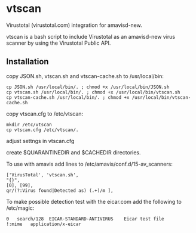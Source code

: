 # vtscan
Virustotal (virustotal.com) integration for amavisd-new.

vtscan is a bash script to include Virustotal as an amavisd-new virus scanner by using the Virustotal Public API.

## Installation
copy JSON.sh, vtscan.sh and vtscan-cache.sh to /usr/local/bin:


```
cp JSON.sh /usr/local/bin/. ; chmod +x /usr/local/bin/JSON.sh 
cp vtscan.sh /usr/local/bin/. ; chmod +x /usr/local/bin/vtscan.sh
cp vtscan-cache.sh /usr/local/bin/. ; chmod +x /usr/local/bin/vtscan-cache.sh
```

copy vtscan.cfg to /etc/vtscan:
```
mkdir /etc/vtscan
cp vtscan.cfg /etc/vtscan/.
```

adjust settngs in vtscan.cfg

create $QUARANTINEDIR and $CACHEDIR directories.

To use with amavis add lines to /etc/amavis/conf.d/15-av_scanners:

```
['VirusTotal', 'vtscan.sh',
"{}",
[0], [99],
qr/(?:Virus found|Detected as) (.+)/m ],
```

To make possible detection test with the eicar.com
add the following to /etc/magic:
```
0	search/128	EICAR-STANDARD-ANTIVIRUS	Eicar test file
!:mime   application/x-eicar
```

